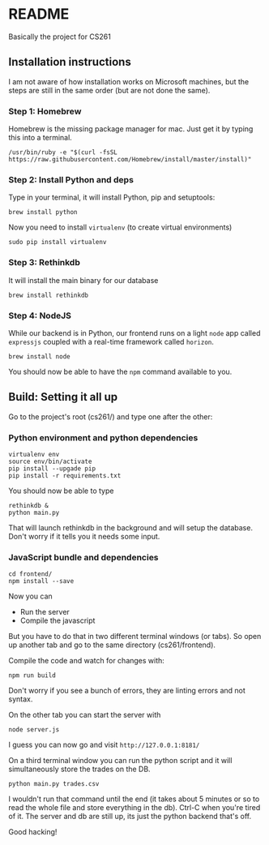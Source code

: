 # README

Basically the project for CS261

## Installation instructions

I am not aware of how installation works on Microsoft machines,
but the steps are still in the same order (but are not done the same).

### Step 1: Homebrew

Homebrew is the missing package manager for mac.
Just get it by typing this into a terminal.

    /usr/bin/ruby -e "$(curl -fsSL https://raw.githubusercontent.com/Homebrew/install/master/install)"


### Step 2: Install Python and deps

Type in your terminal, it will install Python, pip and setuptools:

    brew install python

Now you need to install `virtualenv` (to create virtual environments)

    sudo pip install virtualenv

### Step 3: Rethinkdb

It will install the main binary for our database

    brew install rethinkdb


### Step 4: NodeJS

While our backend is in Python, our frontend runs on a light
`node` app called `expressjs` coupled with a real-time framework
called `horizon`.

    brew install node

You should now be able to have the `npm` command available to you.

## Build: Setting it all up

Go to the project's root (cs261/) and type one after the other:

### Python environment and python dependencies

    virtualenv env
    source env/bin/activate
    pip install --upgade pip
    pip install -r requirements.txt

You should now be able to type

    rethinkdb &
    python main.py

That will launch rethinkdb in the background and will setup the
database. Don't worry if it tells you it needs some input.

### JavaScript bundle and dependencies

    cd frontend/
    npm install --save

Now you can
- Run the server
- Compile the javascript

But you have to do that in two different terminal windows (or tabs). So open up another tab and go to the same directory (cs261/frontend).

Compile the code and watch for changes with:

    npm run build

Don't worry if you see a bunch of errors, they are linting errors
and not syntax.

On the other tab you can start the server with

    node server.js

I guess you can now go and visit `http://127.0.0.1:8181/`

On a third terminal window you can run the python script
and it will simultaneously store the trades on the DB.

    python main.py trades.csv

I wouldn't run that command until the end (it takes about 5 minutes or so to read the whole file and store everything in the db). Ctrl-C when you're tired of it. The server and db are still up, its just the python backend that's off.

Good hacking!
